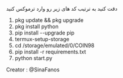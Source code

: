 دقت کنید به ترتیب کد های زیر رو وارد ترموکس کنید

1) pkg update && pkg upgrade
2) pkg install python
3) pip install --upgrade pip
4) termux-setup-storage
5) cd /storage/emulated/0/COIN98
6) pip install -r requirements.txt
7) python start.py


Creator : @SinaFanos
